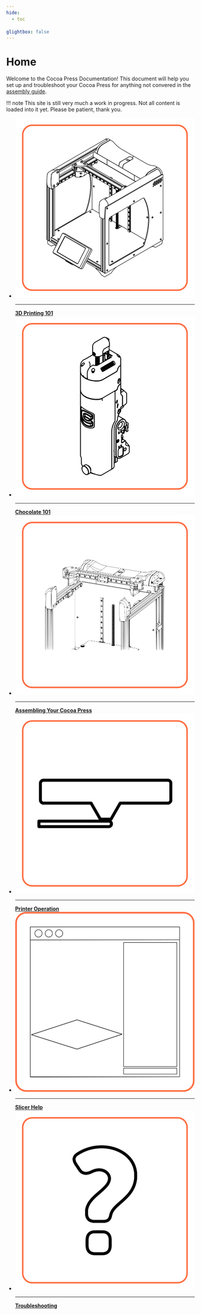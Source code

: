 ```yaml
---
hide:
  - toc

glightbox: false
---
```


# Home

Welcome to the Cocoa Press Documentation!  This document will help you set up and troubleshoot your Cocoa Press for anything not convered in the [assembly guide](https://www.cocoapress.com/assemblyguide).

!!! note
  This site is still very much a work in progress.  Not all content is loaded into it yet.  Please be patient, thank you.

<div class="grid cards" style="grid-template-columns: repeat(auto-fit,minmax(12rem,1fr));">
<ul>
<li><a href="/101/"><img src="img/homepage/frame.svg" alt="Isometric view of the frame of the Cocoa Press printer, with no extruder attached."/><hr><strong>3D Printing 101</strong></a></li>
<li><a href="/Chocolate/Types.html"><img src="img/homepage/extruder.svg" alt="Isometric view of the extruder of the Cocoa Press printer."/><hr><strong>Chocolate 101</strong></a></li>
<li><a href="/Assembly/"><img src="img/homepage/frame_docs_assembly.svg" alt="Isometric view of the frame of the Cocoa Press printer, with no extruder attached."/><hr><strong>Assembling Your Cocoa Press</strong></a></li>
<li><a href="/Printer/"><img src="img/homepage/frame_docs_operation.svg" alt="Isometric view of the frame of the Cocoa Press printer, with no extruder attached."/><hr><strong>Printer Operation</strong></a></li>
<li><a href="101/Slicer.html"><img src="img/homepage/slicer.svg" alt="Artist's interpration of the PrusaSlicer window."><hr><strong>Slicer Help</strong></a></li>
<li><a href="/Troubleshooting/"><img src="img/homepage/frame_docs_troubleshoot.svg" alt="Artist's interpration of the PrusaSlicer window."><hr><strong>Troubleshooting</strong></a></li>
</ul>
</div>


